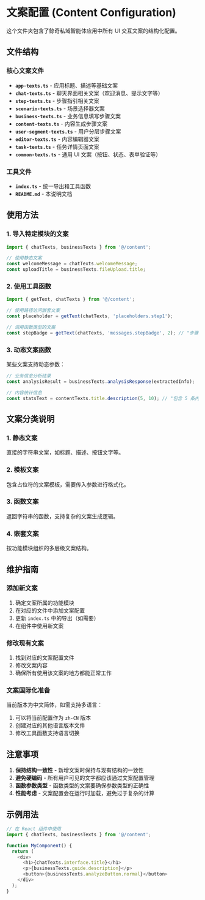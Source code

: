 # 文案配置 (Content Configuration)

这个文件夹包含了鲸奇私域智能体应用中所有 UI 交互文案的结构化配置。

## 文件结构

### 核心文案文件

- **`app-texts.ts`** - 应用标题、描述等基础文案
- **`chat-texts.ts`** - 聊天界面相关文案（欢迎消息、提示文字等）
- **`step-texts.ts`** - 步骤指引相关文案
- **`scenario-texts.ts`** - 场景选择器文案
- **`business-texts.ts`** - 业务信息填写步骤文案
- **`content-texts.ts`** - 内容生成步骤文案
- **`user-segment-texts.ts`** - 用户分层步骤文案
- **`editor-texts.ts`** - 内容编辑器文案
- **`task-texts.ts`** - 任务详情页面文案
- **`common-texts.ts`** - 通用 UI 文案（按钮、状态、表单验证等）

### 工具文件

- **`index.ts`** - 统一导出和工具函数
- **`README.md`** - 本说明文档

## 使用方法

### 1. 导入特定模块的文案

```typescript
import { chatTexts, businessTexts } from '@/content';

// 使用静态文案
const welcomeMessage = chatTexts.welcomeMessage;
const uploadTitle = businessTexts.fileUpload.title;
```

### 2. 使用工具函数

```typescript
import { getText, chatTexts } from '@/content';

// 使用路径访问嵌套文案
const placeholder = getText(chatTexts, 'placeholders.step1');

// 调用函数类型的文案
const stepBadge = getText(chatTexts, 'messages.stepBadge', 2); // "步骤 2"
```

### 3. 动态文案函数

某些文案支持动态参数：

```typescript
// 业务信息分析结果
const analysisResult = businessTexts.analysisResponse(extractedInfo);

// 内容统计信息
const statsText = contentTexts.title.description(5, 10); // "包含 5 条内容，覆盖 10 天触达，可以编辑修改"
```

## 文案分类说明

### 1. 静态文案

直接的字符串文案，如标题、描述、按钮文字等。

### 2. 模板文案

包含占位符的文案模板，需要传入参数进行格式化。

### 3. 函数文案

返回字符串的函数，支持复杂的文案生成逻辑。

### 4. 嵌套文案

按功能模块组织的多层级文案结构。

## 维护指南

### 添加新文案

1. 确定文案所属的功能模块
2. 在对应的文件中添加文案配置
3. 更新 `index.ts` 中的导出（如需要）
4. 在组件中使用新文案

### 修改现有文案

1. 找到对应的文案配置文件
2. 修改文案内容
3. 确保所有使用该文案的地方都能正常工作

### 文案国际化准备

当前版本为中文简体，如需支持多语言：

1. 可以将当前配置作为 `zh-CN` 版本
2. 创建对应的其他语言版本文件
3. 修改工具函数支持语言切换

## 注意事项

1. **保持结构一致性** - 新增文案时保持与现有结构的一致性
2. **避免硬编码** - 所有用户可见的文字都应该通过文案配置管理
3. **函数参数类型** - 函数类型的文案要确保参数类型的正确性
4. **性能考虑** - 文案配置会在运行时加载，避免过于复杂的计算

## 示例用法

```typescript
// 在 React 组件中使用
import { chatTexts, businessTexts } from '@/content';

function MyComponent() {
  return (
    <div>
      <h1>{chatTexts.interface.title}</h1>
      <p>{businessTexts.guide.description}</p>
      <button>{businessTexts.analyzeButton.normal}</button>
    </div>
  );
}
```
